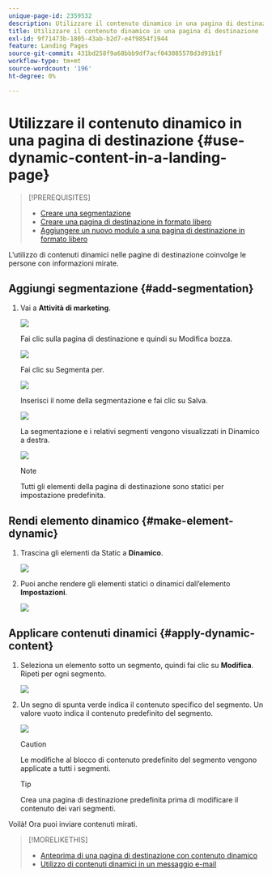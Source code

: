 ```yaml
---
unique-page-id: 2359532
description: Utilizzare il contenuto dinamico in una pagina di destinazione - Documenti Marketo - Documentazione del prodotto
title: Utilizzare il contenuto dinamico in una pagina di destinazione
exl-id: 9f71473b-1805-43ab-b2d7-e4f9854f1944
feature: Landing Pages
source-git-commit: 431bd258f9a68bbb9df7acf043085578d3d91b1f
workflow-type: tm+mt
source-wordcount: '196'
ht-degree: 0%

---
```


# Utilizzare il contenuto dinamico in una pagina di destinazione {#use-dynamic-content-in-a-landing-page}

>[!PREREQUISITES]
>
>* [Creare una segmentazione](/help/marketo/product-docs/personalization/segmentation-and-snippets/segmentation/create-a-segmentation.md)
>* [Creare una pagina di destinazione in formato libero](/help/marketo/product-docs/demand-generation/landing-pages/free-form-landing-pages/create-a-free-form-landing-page.md)
>* [Aggiungere un nuovo modulo a una pagina di destinazione in formato libero](/help/marketo/product-docs/demand-generation/landing-pages/free-form-landing-pages/add-a-new-form-to-a-free-form-landing-page.md)

L’utilizzo di contenuti dinamici nelle pagine di destinazione coinvolge le persone con informazioni mirate.

## Aggiungi segmentazione {#add-segmentation}

1. Vai a **Attività di marketing**.

   ![](assets/login-marketing-activities.png)

   Fai clic sulla pagina di destinazione e quindi su Modifica bozza.

   ![](assets/landingpageeditdraft.jpg)

   Fai clic su Segmenta per.

   ![](assets/image2015-5-21-12-3a31-3a20.png)

   Inserisci il nome della segmentazione e fai clic su Salva.

   ![](assets/image2014-9-16-14-3a50-3a5.png)

   La segmentazione e i relativi segmenti vengono visualizzati in Dinamico a destra.

   ![](assets/image2015-5-21-12-3a36-3a40.png)

   >[!NOTE]
   >
   >Tutti gli elementi della pagina di destinazione sono statici per impostazione predefinita.

## Rendi elemento dinamico {#make-element-dynamic}

1. Trascina gli elementi da Static a **Dinamico**.

   ![](assets/image2014-9-16-14-3a50-3a27.png)

1. Puoi anche rendere gli elementi statici o dinamici dall’elemento **Impostazioni**.

   ![](assets/image2015-5-21-12-3a39-3a41.png)

## Applicare contenuti dinamici {#apply-dynamic-content}

1. Seleziona un elemento sotto un segmento, quindi fai clic su **Modifica**. Ripeti per ogni segmento.

   ![](assets/image2015-5-21-12-3a42-3a11.png)

1. Un segno di spunta verde indica il contenuto specifico del segmento. Un valore vuoto indica il contenuto predefinito del segmento.

   ![](assets/image2015-5-21-12-3a44-3a24.png)

   >[!CAUTION]
   >
   >Le modifiche al blocco di contenuto predefinito del segmento vengono applicate a tutti i segmenti.

   >[!TIP]
   >
   >Crea una pagina di destinazione predefinita prima di modificare il contenuto dei vari segmenti.

Voilà! Ora puoi inviare contenuti mirati.

>[!MORELIKETHIS]
>
>* [Anteprima di una pagina di destinazione con contenuto dinamico](/help/marketo/product-docs/demand-generation/landing-pages/landing-page-actions/preview-a-landing-page-with-dynamic-content.md)
>* [Utilizzo di contenuti dinamici in un messaggio e-mail](/help/marketo/product-docs/email-marketing/general/functions-in-the-editor/using-dynamic-content-in-an-email.md)
